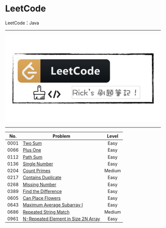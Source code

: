 # LeetCode
LeetCode：Java

---

![](https://github.com/rickbsr/LeetCode/blob/main/pics/leetcode.png?raw=true)

---

|  No.  | Problem                                                                                                                         | Level  |
| :---: | ------------------------------------------------------------------------------------------------------------------------------- | :----: |
| 0001  | [Two Sum](https://rick-coder-journal.blogspot.com/2022/07/leetcode-0001-two-sum.html)                                           |  Easy  |
| 0066  | [Plus One](https://rick-coder-journal.blogspot.com/2022/07/leetcode-0066-plus-one.html)                                         |  Easy  |
| 0112  | [Path Sum](https://rick-coder-journal.blogspot.com/2022/08/leetcode-0112-path-sum.html)                                         |  Easy  |
| 0136  | [Single Number](https://rick-coder-journal.blogspot.com/2022/07/leetcode-0136-single-number_30.html)                            |  Easy  |
| 0204  | [Count Primes](https://rick-coder-journal.blogspot.com/2022/08/leetcode-0204-count-primes.html)                                 | Medium |
| 0217  | [Contains Duplicate](https://rick-coder-journal.blogspot.com/2022/08/leetcode-0217-contains-duplicate.html)                     |  Easy  |
| 0268  | [Missing Number](https://rick-coder-journal.blogspot.com/2022/08/leetcode-0268-missing-number.html)                             |  Easy  |
| 0389  | [Find the Difference](https://rick-coder-journal.blogspot.com/2022/08/leetcode-0389-find-difference.html)                       |  Easy  |
| 0605  | [Can Place Flowers](https://rick-coder-journal.blogspot.com/2022/08/leetcode-0605-can-place-flowers.html)                       |  Easy  |
| 0643  | [Maximum Average Subarray I](https://rick-coder-journal.blogspot.com/2022/08/leetcode-0643-maximum-average-subarray-i.html)     |  Easy  |
| 0686  | [Repeated String Match](https://rick-coder-journal.blogspot.com/2022/08/leetcode-0686-repeated-string-match.html)               | Medium |
| 0961  | [N-Repeated Element in Size 2N Array](https://rick-coder-journal.blogspot.com/2022/08/leetcode-0961-n-repeated-element-in.html) |  Easy  |

